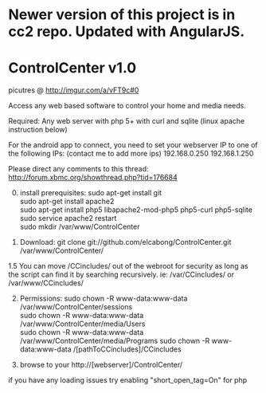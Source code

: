 Newer version of this project is in cc2 repo.  Updated with AngularJS.
==================






ControlCenter v1.0
==================

picutres @ http://imgur.com/a/vFT9c#0

Access any web based software to control your home and media needs.

Required:
  Any web server with php 5+ with curl and sqlite  (linux apache instruction below)
  
  For the android app to connect, you need to set your webserver IP to one of the following IPs:  (contact me to add more ips)
		192.168.0.250
		192.168.1.250
  

Please direct any comments to this thread:    http://forum.xbmc.org/showthread.php?tid=176684
  
  
0.  install prerequisites:
sudo apt-get install git  
sudo apt-get install apache2  
sudo apt-get install php5 libapache2-mod-php5 php5-curl php5-sqlite  
sudo service apache2 restart  
sudo mkdir /var/www/ControlCenter 

  
1. Download:   git clone git://github.com/elcabong/ControlCenter.git /var/www/ControlCenter/

1.5 You can move /CCincludes/ out of the webroot for security as long as the script can find it by searching recursively.  ie:  /var/CCincludes/   or  /var/www/CCincludes/

2. Permissions: 
sudo chown -R www-data:www-data /var/www/ControlCenter/sessions   
sudo chown -R www-data:www-data /var/www/ControlCenter/media/Users  
sudo chown -R www-data:www-data /var/www/ControlCenter/media/Programs
sudo chown -R www-data:www-data /[pathToCCincludes]/CCincludes


3. browse to your http://[webserver]/ControlCenter/


if you have any loading issues try enabling "short_open_tag=On" for php


